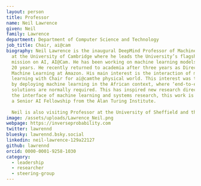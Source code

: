 ```yaml
---
layout: person
title: Professor
name: Neil Lawrence
given: Neil
family: Lawrence
department: Department of Computer Science and Technology
job_title: Chair, ai@cam
biography: Neil Lawrence is the inaugural DeepMind Professor of Machine Learning
  at the University of Cambridge where he leads the University’s flagship
  mission on AI, AI@Cam. He has been working on machine learning models for over
  20 years. He recently returned to academia after three years as Director of
  Machine Learning at Amazon. His main interest is the interaction of machine
  learning with Chair for ai@camthe physical world. This interest was triggered
  by deploying machine learning in the African context, where ‘end-to-end’
  solutions are normally required. This has inspired new research directions at
  the interface of machine learning and systems research, this work is funded by
  a Senior AI Fellowship from the Alan Turing Institute. 
  
  Neil is also visiting Professor at the University of Sheffield and the author of the book [The Atomic Human](https://the-atomic-human.ai/).
image: /assets/uploads/Lawrence_Neil.png
webpage: https://inverseprobability.com
twitter: lawrennd
bluesky: lawrennd.bsky.social
linkedin: neil-lawrence-129a22127
github: lawrennd
orcid: 0000-0001-9258-1030
category:
  - leadership
  - researcher
  - steering-group
---
```

